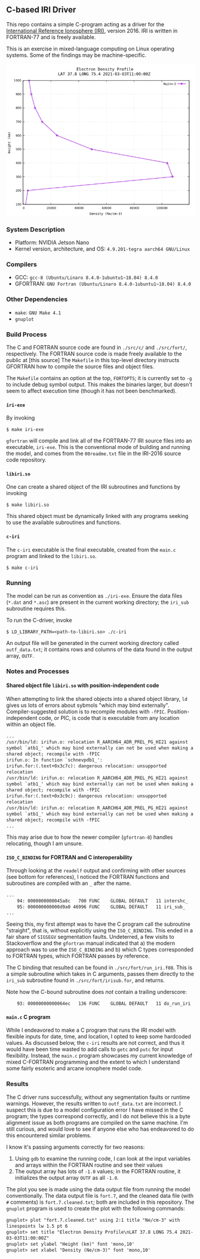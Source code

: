 ## C-based IRI Driver

This repo contains a simple C-program acting as a driver for the [International Reference Ionosphere (IRI)](https://irimodel.org/), version 2016. IRI is written in FORTRAN-77 and is freely available.

This is an exercise in mixed-language computing on Linux operating systems. Some of the findings
may be machine-specific.

![Electron Density Plot](edp_ne_cm_3.png)

### System Description

- Platform: NVIDIA Jetson Nano
- Kernel version, architecture, and OS: `4.9.201-tegra aarch64 GNU/Linux`

### Compilers

- GCC: `gcc-8 (Ubuntu/Linaro 8.4.0-1ubuntu1~18.04) 8.4.0`
- GFORTRAN: `GNU Fortran (Ubuntu/Linaro 8.4.0-1ubuntu1~18.04) 8.4.0`

### Other Dependencies

- `make`: `GNU Make 4.1`
- `gnuplot`

### Build Process

The C and FORTRAN source code are found in `./src/c/` and `./src/fort/`, respectively.
The FORTRAN source code is made freely available to the public at [this source]
The `Makefile` in this top-level directory instructs GFORTRAN how to compile the source
files and object files.

The `Makefile` contains an option at the top, `FORTOPTS`; it is currently set to
`-g` to include debug symbol output. This makes the binaries larger, but doesn't
seem to affect execution time (though it has not been benchmarked).

#### `iri-exe`

By invoking

```
$ make iri-exe
```

`gfortran` will compile and link all of the FORTRAN-77 IRI source files into an executable,
`iri-exe`. This is the conventional mode of building and running the model, and comes from
the `00readme.txt` file in the IRI-2016 source code repository.

#### `libiri.so`

One can create a shared object of the IRI subroutines and functions by invoking

```
$ make libiri.so
```

This shared object must be dynamically linked with any programs seeking to use the
available subroutines and functions.

#### `c-iri`

The `c-iri` executable is the final executable, created from the `main.c` program
and linked to the `libiri.so`.

```
$ make c-iri
```

### Running

The model can be run as convention as `./iri-exe`. Ensure the data files (`*.dat` and `*.asc`)
are present in the current working directory; the `iri_sub` subroutine requires this.

To run the C-driver, invoke

```
$ LD_LIBRARY_PATH=<path-to-libiri.so> ./c-iri
```

An output file will be generated in the current working directory called `outf_data.txt`;
it contains rows and columns of the data found in the output array, `OUTF`.

### Notes and Processes

#### Shared object file `libiri.so` with position-independent code

When attempting to link the shared objects into a shared object library,
`ld` gives us lots of errors about sybmols "which may bind externally".
Compiler-suggested solution is to recompile modules with `-fPIC`. Position-independent
code, or PIC, is code that is executable from any location within an object file.

```
...
/usr/bin/ld: irifun.o: relocation R_AARCH64_ADR_PREL_PG_HI21 against symbol `atb1_' which may bind externally can not be used when making a shared object; recompile with -fPIC
irifun.o: In function `schnevpdb1_':
irifun.for:(.text+0x3c7c): dangerous relocation: unsupported relocation
/usr/bin/ld: irifun.o: relocation R_AARCH64_ADR_PREL_PG_HI21 against symbol `atb1_' which may bind externally can not be used when making a shared object; recompile with -fPIC
irifun.for:(.text+0x3c9c): dangerous relocation: unsupported relocation
/usr/bin/ld: irifun.o: relocation R_AARCH64_ADR_PREL_PG_HI21 against symbol `atb1_' which may bind externally can not be used when making a shared object; recompile with -fPIC
...
```

This may arise due to how the newer compiler (`gfortran-8`) handles relocating, though I am unsure.

#### `ISO_C_BINDING` for FORTRAN and C interoperability

Through looking at the `readelf` output and confirming with other sources (see bottom for references),
I noticed the FORTRAN functions and subroutines are compiled with an `_` after the name.

```
...
    94: 0000000000045a8c   700 FUNC    GLOBAL DEFAULT   11 intershc_
    95: 000000000000d9a0 46996 FUNC    GLOBAL DEFAULT   11 iri_sub_
...
```

Seeing this, my first attempt was to have the C program call the subroutine "straight",
that is, without explicitly using the `ISO_C_BINDING`. This ended in a fair share of
`SIGSEGV` segmentation faults. Undeterred, a few visits to Stackoverflow and the `gfortran`
manual indicated that a) the modern approach was to use the `ISO_C_BINDING` and b) which
C types corresponded to FORTRAN types, which FORTRAN passes by reference.

The C binding that resulted can be found in `./src/fort/run_iri.f08`. This is a simple
subroutine which takes in C arguments, passes them directly to the `iri_sub` subroutine
found in `./src/fort/irisub.for`, and returns.

Note how the C-bound subroutine does *not* contain a trailing underscore:

```
    93: 00000000000064ec   136 FUNC    GLOBAL DEFAULT   11 do_run_iri
```

#### `main.c` C program

While I endeavored to make a C program that runs the IRI model with flexible inputs for
date, time, and location, I opted to keep some hardcoded values. As discussed below,
the `c-iri` results are not correct, and thus it would have been time wasted to add
calls to `getc` and `putc` for input flexibility. Instead, the `main.c` program showcases
my current knowledge of mixed C-FORTRAN programming and the extent to which I understand
some fairly esoteric and arcane ionophere model code.

### Results

The C driver runs successfully, without any segmentation faults or runtime warnings. However,
the results written to `outf_data.txt` are incorrect. I suspect this is due to a model configuration
error I have missed in the C program; the types correspond correctly, and I do not believe this
is a byte alignment issue as both programs are compiled on the same machine. I'm still curious,
and would love to see if anyone else who has endeavored to do this encountered similar problems.

I know it's passing arguments correctly for two reasons:

  1. Using `gdb` to examine the running code, I can look at the input variables and
     arrays within the FORTRAN routine and see their values
  2. The output array has lots of `-1.0` values; in the FORTRAN routine, it initializes
     the output array `OUTF` as all `-1.0`.

The plot you see is made using the data output file from running the model conventionally. The 
data output file is `fort.7`, and the cleaned data file (with `#` comments) is `fort.7.cleaned.txt`;
both are included in this repository. The `gnuplot` program is used to create the plot with the
following commands:

```
gnuplot> plot "fort.7.cleaned.txt" using 2:1 title "Ne/cm-3" with linespoints lw 1.5 pt 6
gnuplot> set title "Electron Density Profile\nLAT 37.8 LONG 75.4 2021-03-03T11:00:00Z"
gnuplot> set ylabel "Height (km)" font 'mono,10'
gnuplot> set xlabel "Density (Ne/cm-3)" font 'mono,10'
```
